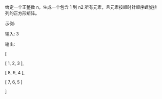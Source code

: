给定一个正整数 n，生成一个包含 1 到 n2 所有元素，且元素按顺时针顺序螺旋排列的正方形矩阵。

示例:

输入: 3

输出:

[

 [ 1, 2, 3 ],
 
 [ 8, 9, 4 ],
 
 [ 7, 6, 5 ]
 
]
